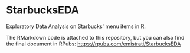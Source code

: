 # StarbucksEDA
Exploratory Data Analysis on Starbucks' menu items in R.

The RMarkdown code is attached to this repository, but you can also find the final document in RPubs:
https://rpubs.com/emistrati/StarbucksEDA
